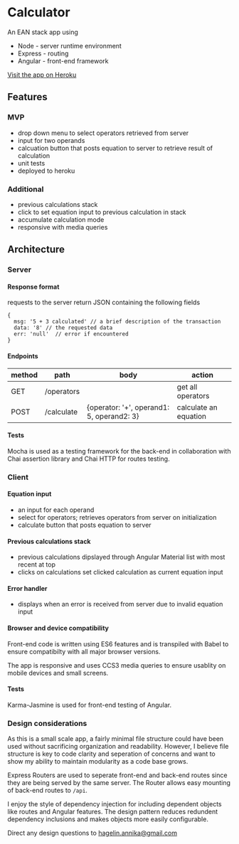 # Calculator
An EAN stack app using 
  * Node - server runtime environment
  * Express - routing
  * Angular - front-end framework
 
[Visit the app on Heroku](http://calculator-ankihg.herokuapp.com/)

## Features
### MVP
 * drop down menu to select operators retrieved from server
 * input for two operands
 * calcuation button that posts equation to server to retrieve result of calculation
 * unit tests
 * deployed to heroku

### Additional
 * previous calculations stack
 * click to set equation input to previous calculation in stack
 * accumulate calculation mode
 * responsive with media queries

## Architecture

### Server
#### Response format
requests to the server return JSON containing the following fields
```
{
  msg: '5 + 3 calculated' // a brief description of the transaction
  data: '8' // the requested data
  err: 'null'  // error if encountered
}
```

#### Endpoints
method | path | body | action
--- | --- | --- | ---
GET | /operators | | get all operators
POST | /calculate | {operator: '+', operand1: 5, operand2: 3} | calculate an equation

#### Tests
Mocha is used as a testing framework for the back-end in collaboration with Chai assertion library and Chai HTTP for routes testing.

### Client
#### Equation input
 * an input for each operand
 * select for operators; retrieves operators from server on initialization
 * calculate button that posts equation to server

#### Previous calculations stack
 * previous calculations dipslayed through Angular Material list with most recent at top
 * clicks on calculations set clicked calculation as current equation input

#### Error handler
 * displays when an error is received from server due to invalid equation input

#### Browser and device compatibility
Front-end code is written using ES6 features and is transpiled with Babel to ensure compatibilty with all major browser versions.

The app is responsive and uses CCS3 media queries to ensure usablity on mobile devices and small screens.

#### Tests
Karma-Jasmine is used for front-end testing of Angular.

### Design considerations
As this is a small scale app, a fairly minimal file structure could have been used without sacrificing organization and readability.  However, I believe file structure is key to code clarity and seperation of concerns and want to show my ability to maintain modularity as a code base grows.

Express Routers are used to seperate front-end and back-end routes since they are being served by the same server. The Router allows easy mounting of back-end routes to `/api`.

I enjoy the style of dependency injection for including dependent objects like routes and Angular features. The design pattern reduces redundent dependency inclusions and makes objects more easily configurable. 

Direct any design questions to hagelin.annika@gmail.com
